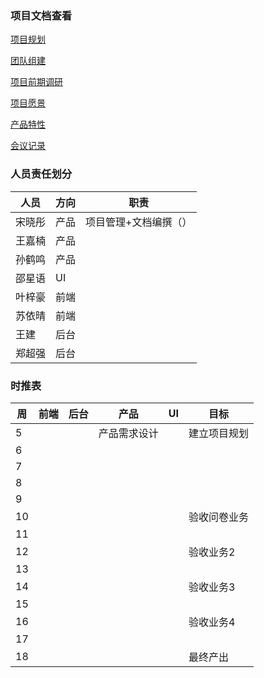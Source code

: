 ### 项目文档查看

[项目规划](https://system-design2019.github.io/files/About)

[团队组建](https://system-design2019.github.io/files/Team_profile)

[项目前期调研](https://system-design2019.github.io/files/Investigation)

[项目愿景](https://system-design2019.github.io/files/Vison)

[产品特性](https://system-design2019.github.io/files/Product_Backlog)

[会议记录](https://system-design2019.github.io/files/Meeting_record)

### 人员责任划分

| 人员   | 方向 | 职责                  |
| ------ | ---- | --------------------- |
| 宋晓彤 | 产品 | 项目管理+文档编撰（） |
| 王嘉楠 | 产品 |                       |
| 孙鹤鸣 | 产品 |                       |
| 邵星语 | UI   |                       |
| 叶梓豪 | 前端 |                       |
| 苏依晴 | 前端 |                       |
| 王建   | 后台 |                       |
| 郑超强 | 后台 |                       |

### 时推表

| 周   | 前端 | 后台 | 产品 | UI   | 目标         |
| ---- | ---- | ---- | ---- | ---- | ------------ |
| 5    |      |      | 产品需求设计 |      | 建立项目规划 |
| 6    |      |      |      |      |              |
| 7    |      |      |      |      |              |
| 8    |      |      |      |      |              |
| 9    |      |      |      |      |              |
| 10   |      |      |      |      | 验收问卷业务 |
| 11   |      |      |      |      |              |
| 12   |      |      |      |      | 验收业务2    |
| 13   |      |      |      |      |              |
| 14   |      |      |      |      | 验收业务3    |
| 15   |      |      |      |      |              |
| 16   |      |      |      |      | 验收业务4    |
| 17   |      |      |      |      |              |
| 18   |      |      |      |      | 最终产出     |

